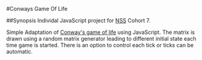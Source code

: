 #Conways Game Of Life

##Synopsis
Individal JavaScript project for [NSS](www.nashvillesoftwareschool.com) Cohort 7.

Simple Adaptation of [Conway's game of life](https://en.wikipedia.org/wiki/Conway%27s_Game_of_Life) using JavaScript. The matrix is drawn using a random matrix generator leading to different initial state each time game is started. There is an option to control each tick or ticks can be automatic.  


